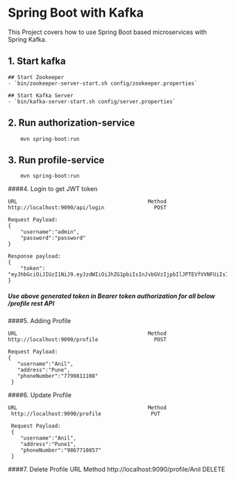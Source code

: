# Spring Boot with Kafka

This Project covers how to use Spring Boot based microservices with Spring Kafka.

## 1. Start kafka
    ## Start Zookeeper
    - `bin/zookeeper-server-start.sh config/zookeeper.properties`
    
    ## Start Kafka Server
    - `bin/kafka-server-start.sh config/server.properties`
## 2. Run authorization-service
        mvn spring-boot:run 
## 3. Run profile-service
        mvn spring-boot:run
  
####4. Login to get JWT token

    URL 	                                     Method
    http://localhost:9090/api/login	               POST
    
    Request Payload:
    {
        "username":"admin",
        "password":"password"
    }
    
    Response payload:
    {
        "token": "eyJhbGciOiJIUzI1NiJ9.eyJzdWIiOiJhZG1pbiIsInJvbGVzIjpbIlJPTEVfVVNFUiIsIlJPTEVfQURNSU4iXSwiaWF0IjoxNTg4MDEzOTc5LCJleHAiOjE1ODgwMTU3Nzl9.KUhkCoSZP06DbmLc9zFiS5dcePkbTqpLtXwuIwRHneU"
    }
    
##### Use above generated token in Bearer token authorization for all below /profile rest API 


####5. Adding Profile

    URL 	                                     Method
    http://localhost:9090/profile	               POST
    
    Request Payload:
    {
 	   "username":"Anil",
 	   "address":"Pune",
 	   "phoneNumber":"7799811108"
     }
 
####6. Update Profile
  
    URL 	                                     Method
     http://localhost:9090/profile	              PUT
   
     Request Payload:
     {
  	    "username":"Anil",
      	"address":"Pune1",
      	"phoneNumber":"9867710857"
     }
  
 
 
####7. Delete Profile
    URL 	                                     Method
    http://localhost:9090/profile/Anil            DELETE 
